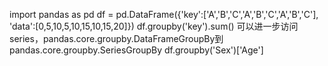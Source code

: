 import pandas as pd
df = pd.DataFrame({'key':['A','B','C','A','B','C','A','B','C'],
                  'data':[0,5,10,5,10,15,10,15,20]})
df.groupby('key').sum()
可以进一步访问series，pandas.core.groupby.DataFrameGroupBy到pandas.core.groupby.SeriesGroupBy
df.groupby('Sex')['Age']
